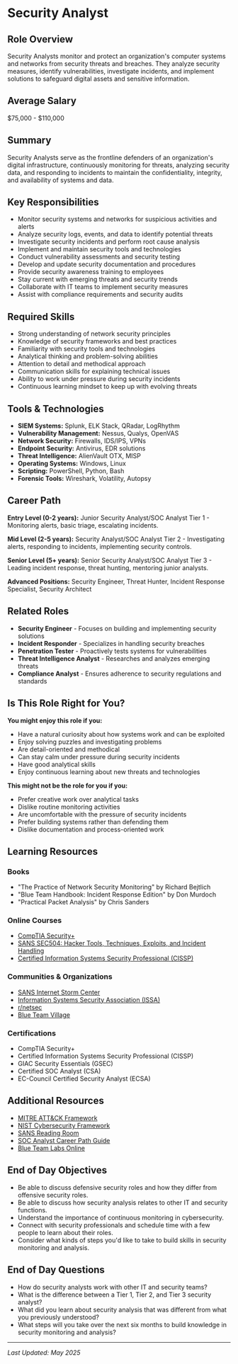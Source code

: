 # Security Analyst

## Role Overview

Security Analysts monitor and protect an organization's computer systems and networks from security threats and breaches. They analyze security measures, identify vulnerabilities, investigate incidents, and implement solutions to safeguard digital assets and sensitive information.

## Average Salary

$75,000 - $110,000

## Summary

Security Analysts serve as the frontline defenders of an organization's digital infrastructure, continuously monitoring for threats, analyzing security data, and responding to incidents to maintain the confidentiality, integrity, and availability of systems and data.

## Key Responsibilities

- Monitor security systems and networks for suspicious activities and alerts
- Analyze security logs, events, and data to identify potential threats
- Investigate security incidents and perform root cause analysis
- Implement and maintain security tools and technologies
- Conduct vulnerability assessments and security testing
- Develop and update security documentation and procedures
- Provide security awareness training to employees
- Stay current with emerging threats and security trends
- Collaborate with IT teams to implement security measures
- Assist with compliance requirements and security audits

## Required Skills

- Strong understanding of network security principles
- Knowledge of security frameworks and best practices
- Familiarity with security tools and technologies
- Analytical thinking and problem-solving abilities
- Attention to detail and methodical approach
- Communication skills for explaining technical issues
- Ability to work under pressure during security incidents
- Continuous learning mindset to keep up with evolving threats

## Tools & Technologies

- **SIEM Systems:** Splunk, ELK Stack, QRadar, LogRhythm
- **Vulnerability Management:** Nessus, Qualys, OpenVAS
- **Network Security:** Firewalls, IDS/IPS, VPNs
- **Endpoint Security:** Antivirus, EDR solutions
- **Threat Intelligence:** AlienVault OTX, MISP
- **Operating Systems:** Windows, Linux
- **Scripting:** PowerShell, Python, Bash
- **Forensic Tools:** Wireshark, Volatility, Autopsy

## Career Path

**Entry Level (0-2 years):** Junior Security Analyst/SOC Analyst Tier 1 - Monitoring alerts, basic triage, escalating incidents.

**Mid Level (2-5 years):** Security Analyst/SOC Analyst Tier 2 - Investigating alerts, responding to incidents, implementing security controls.

**Senior Level (5+ years):** Senior Security Analyst/SOC Analyst Tier 3 - Leading incident response, threat hunting, mentoring junior analysts.

**Advanced Positions:** Security Engineer, Threat Hunter, Incident Response Specialist, Security Architect

## Related Roles

- **Security Engineer** - Focuses on building and implementing security solutions
- **Incident Responder** - Specializes in handling security breaches
- **Penetration Tester** - Proactively tests systems for vulnerabilities
- **Threat Intelligence Analyst** - Researches and analyzes emerging threats
- **Compliance Analyst** - Ensures adherence to security regulations and standards

## Is This Role Right for You?

**You might enjoy this role if you:**

- Have a natural curiosity about how systems work and can be exploited
- Enjoy solving puzzles and investigating problems
- Are detail-oriented and methodical
- Can stay calm under pressure during security incidents
- Have good analytical skills
- Enjoy continuous learning about new threats and technologies

**This might not be the role for you if you:**

- Prefer creative work over analytical tasks
- Dislike routine monitoring activities
- Are uncomfortable with the pressure of security incidents
- Prefer building systems rather than defending them
- Dislike documentation and process-oriented work

## Learning Resources

### Books

- "The Practice of Network Security Monitoring" by Richard Bejtlich
- "Blue Team Handbook: Incident Response Edition" by Don Murdoch
- "Practical Packet Analysis" by Chris Sanders

### Online Courses

- [CompTIA Security+](https://www.comptia.org/certifications/security)
- [SANS SEC504: Hacker Tools, Techniques, Exploits, and Incident Handling](https://www.sans.org/cyber-security-courses/hacker-techniques-exploits-incident-handling/)
- [Certified Information Systems Security Professional (CISSP)](https://www.isc2.org/Certifications/CISSP)

### Communities & Organizations

- [SANS Internet Storm Center](https://isc.sans.edu/)
- [Information Systems Security Association (ISSA)](https://www.issa.org/)
- [r/netsec](https://www.reddit.com/r/netsec/)
- [Blue Team Village](https://www.blueteamvillage.org/)

### Certifications

- CompTIA Security+
- Certified Information Systems Security Professional (CISSP)
- GIAC Security Essentials (GSEC)
- Certified SOC Analyst (CSA)
- EC-Council Certified Security Analyst (ECSA)

## Additional Resources

- [MITRE ATT&CK Framework](https://attack.mitre.org/)
- [NIST Cybersecurity Framework](https://www.nist.gov/cyberframework)
- [SANS Reading Room](https://www.sans.org/reading-room/)
- [SOC Analyst Career Path Guide](https://www.cybersecurityeducation.org/careers/security-analyst/)
- [Blue Team Labs Online](https://blueteamlabs.online/)

## End of Day Objectives

- Be able to discuss defensive security roles and how they differ from offensive security roles.
- Be able to discuss how security analysis relates to other IT and security functions.
- Understand the importance of continuous monitoring in cybersecurity.
- Connect with security professionals and schedule time with a few people to learn about their roles.
- Consider what kinds of steps you'd like to take to build skills in security monitoring and analysis.

## End of Day Questions

- How do security analysts work with other IT and security teams?
- What is the difference between a Tier 1, Tier 2, and Tier 3 security analyst?
- What did you learn about security analysis that was different from what you previously understood?
- What steps will you take over the next six months to build knowledge in security monitoring and analysis?

---

_Last Updated: May 2025_
